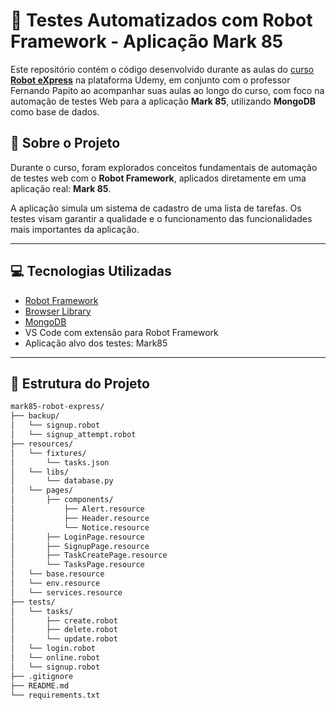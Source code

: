 # 🤖 Testes Automatizados com Robot Framework - Aplicação Mark 85

Este repositório contém o código desenvolvido durante as aulas do [curso **Robot eXpress**](https://www.udemy.com/course/robot-express/) na plataforma Udemy, em conjunto com o professor Fernando Papito ao acompanhar suas aulas ao longo do curso, com foco na automação de testes Web para a aplicação **Mark 85**, utilizando **MongoDB** como base de dados.

## 📌 Sobre o Projeto

Durante o curso, foram explorados conceitos fundamentais de automação de testes web com o **Robot Framework**, aplicados diretamente em uma aplicação real: **Mark 85**.

A aplicação simula um sistema de cadastro de uma lista de tarefas. Os testes visam garantir a qualidade e o funcionamento das funcionalidades mais importantes da aplicação.

---

## 💻 Tecnologias Utilizadas

- [Robot Framework](https://robotframework.org/)
- [Browser Library](https://robotframework-browser.org/)
- [MongoDB](https://www.mongodb.com/)
- VS Code com extensão para Robot Framework
- Aplicação alvo dos testes: Mark85

---

## 📂 Estrutura do Projeto
```bash
mark85-robot-express/
├── backup/
│   └── signup.robot
│   └── signup_attempt.robot
├── resources/
│   └── fixtures/
│       └── tasks.json
│   └── libs/
│       └── database.py
│   └── pages/
│       ├── components/
│           ├── Alert.resource
│           ├── Header.resource
│           └── Notice.resource
│       ├── LoginPage.resource
│       ├── SignupPage.resource
│       ├── TaskCreatePage.resource
│       └── TasksPage.resource
│   └── base.resource
│   └── env.resource
│   └── services.resource
├── tests/
│   └── tasks/
│       ├── create.robot
│       ├── delete.robot
│       └── update.robot
│   └── login.robot
│   └── online.robot
│   └── signup.robot
├── .gitignore
├── README.md
└── requirements.txt
```

